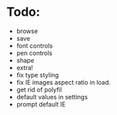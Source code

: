 Todo:
=====

- browse
- save
- font controls
- pen controls
- shape
- extra!
- fix type styling
- fix IE images aspect ratio in load.
- get rid of polyfil
- default values in settings
- prompt default IE
